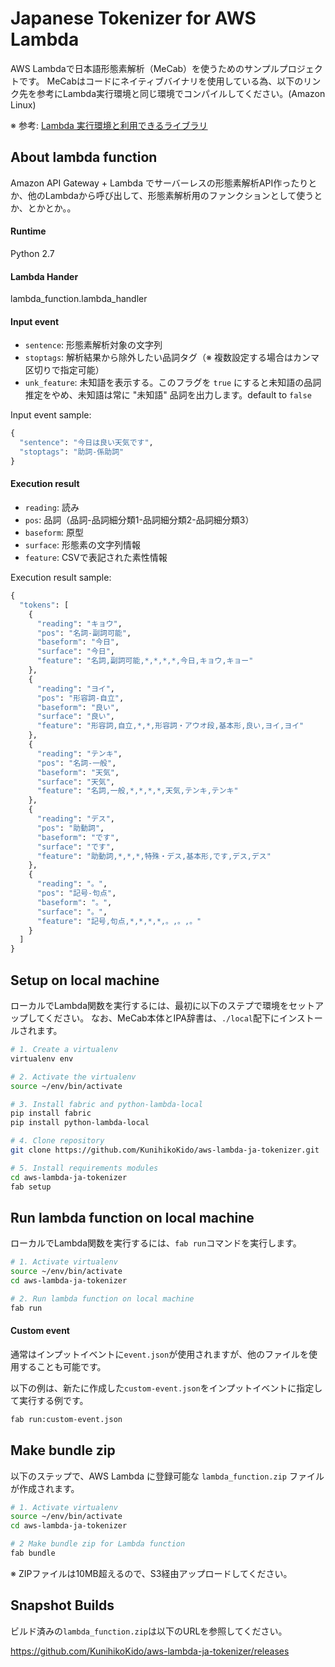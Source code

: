 # Japanese Tokenizer for AWS Lambda
AWS Lambdaで日本語形態素解析（MeCab）を使うためのサンプルプロジェクトです。
MeCabはコードにネイティブバイナリを使用している為、以下のリンク先を参考にLambda実行環境と同じ環境でコンパイルしてください。(Amazon Linux)

※ 参考: [Lambda 実行環境と利用できるライブラリ](http://docs.aws.amazon.com/ja_jp/lambda/latest/dg/current-supported-versions.html)

## About lambda function
Amazon API Gateway + Lambda でサーバーレスの形態素解析API作ったりとか、他のLambdaから呼び出して、形態素解析用のファンクションとして使うとか、とかとか。。

#### Runtime
Python 2.7

#### Lambda Hander
lambda_function.lambda_handler

#### Input event

* ``sentence``: 形態素解析対象の文字列
* ``stoptags``: 解析結果から除外したい品詞タグ（※ 複数設定する場合はカンマ区切りで指定可能）
* ``unk_feature``: 未知語を表示する。このフラグを ``true`` にすると未知語の品詞推定をやめ、未知語は常に "未知語" 品詞を出力します。default to ``false``

Input event sample:
```python
{
  "sentence": "今日は良い天気です",
  "stoptags": "助詞-係助詞"
}
```

#### Execution result

* ``reading``: 読み
* ``pos``: 品詞（品詞-品詞細分類1-品詞細分類2-品詞細分類3）
* ``baseform``: 原型
* ``surface``: 形態素の文字列情報
* ``feature``:  CSVで表記された素性情報

Execution result sample:
```python
{
  "tokens": [
    {
      "reading": "キョウ",
      "pos": "名詞-副詞可能",
      "baseform": "今日",
      "surface": "今日",
      "feature": "名詞,副詞可能,*,*,*,*,今日,キョウ,キョー"
    },
    {
      "reading": "ヨイ",
      "pos": "形容詞-自立",
      "baseform": "良い",
      "surface": "良い",
      "feature": "形容詞,自立,*,*,形容詞・アウオ段,基本形,良い,ヨイ,ヨイ"
    },
    {
      "reading": "テンキ",
      "pos": "名詞-一般",
      "baseform": "天気",
      "surface": "天気",
      "feature": "名詞,一般,*,*,*,*,天気,テンキ,テンキ"
    },
    {
      "reading": "デス",
      "pos": "助動詞",
      "baseform": "です",
      "surface": "です",
      "feature": "助動詞,*,*,*,特殊・デス,基本形,です,デス,デス"
    },
    {
      "reading": "。",
      "pos": "記号-句点",
      "baseform": "。",
      "surface": "。",
      "feature": "記号,句点,*,*,*,*,。,。,。"
    }
  ]
}
```

## Setup on local machine
ローカルでLambda関数を実行するには、最初に以下のステプで環境をセットアップしてください。
なお、MeCab本体とIPA辞書は、``./local``配下にインストールされます。

```bash
# 1. Create a virtualenv
virtualenv env

# 2. Activate the virtualenv
source ~/env/bin/activate

# 3. Install fabric and python-lambda-local
pip install fabric
pip install python-lambda-local

# 4. Clone repository
git clone https://github.com/KunihikoKido/aws-lambda-ja-tokenizer.git

# 5. Install requirements modules
cd aws-lambda-ja-tokenizer
fab setup
```

## Run lambda function on local machine
ローカルでLambda関数を実行するには、``fab run``コマンドを実行します。

```bash
# 1. Activate virtualenv
source ~/env/bin/activate
cd aws-lambda-ja-tokenizer

# 2. Run lambda function on local machine
fab run
```

#### Custom event
通常はインプットイベントに``event.json``が使用されますが、他のファイルを使用することも可能です。

以下の例は、新たに作成した``custom-event.json``をインプットイベントに指定して実行する例です。

```bash
fab run:custom-event.json
```


## Make bundle zip
以下のステップで、AWS Lambda に登録可能な ``lambda_function.zip`` ファイルが作成されます。

```bash
# 1. Activate virtualenv
source ~/env/bin/activate
cd aws-lambda-ja-tokenizer

# 2 Make bundle zip for Lambda function
fab bundle
```
※ ZIPファイルは10MB超えるので、S3経由アップロードしてください。

## Snapshot Builds
ビルド済みの``lambda_function.zip``は以下のURLを参照してください。

https://github.com/KunihikoKido/aws-lambda-ja-tokenizer/releases
